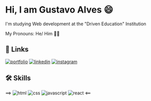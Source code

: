 
# Hi, I am Gustavo Alves 😄

I'm studying Web development at the "Driven Education" Institution

My Pronouns: He/ Him 🧑‍💻
## 🔗 Links
[![portfolio](https://img.shields.io/badge/my_portfolio-000?style=for-the-badge&logo=ko-fi&logoColor=white)](https://github.com/gusalveess)
[![linkedin](https://img.shields.io/badge/linkedin-0A66C2?style=for-the-badge&logo=linkedin&logoColor=white)](https://www.linkedin.com/in/gustavo-alves-218a37240/)
[![instagram](https://img.shields.io/badge/instagram-89023E?style=for-the-badge&logo=instagram&logoColor=white)](https://instagram.com/gusalveess)


## 🛠 Skills

==>
	![html](https://img.shields.io/badge/HTML5-E34F26?style=for-the-badge&logo=html5&logoColor=white)
  ![css](https://img.shields.io/badge/CSS3-1572B6?style=for-the-badge&logo=css3&logoColor=white)
  ![javascript](https://img.shields.io/badge/JavaScript-323330?style=for-the-badge&logo=javascript&logoColor=F7DF1E)
  ![react](https://img.shields.io/badge/React-20232A?style=for-the-badge&logo=react&logoColor=61DAFB) <==

